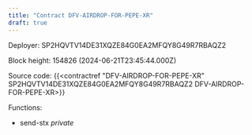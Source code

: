 ```yaml
---
title: "Contract DFV-AIRDROP-FOR-PEPE-XR"
draft: true
---
```

Deployer: SP2HQVTV14DE31XQZE84G0EA2MFQY8G49R7RBAQZ2


 



Block height: 154826 (2024-06-21T23:45:44.000Z)

Source code: {{<contractref "DFV-AIRDROP-FOR-PEPE-XR" SP2HQVTV14DE31XQZE84G0EA2MFQY8G49R7RBAQZ2 DFV-AIRDROP-FOR-PEPE-XR>}}

Functions:

* send-stx _private_
